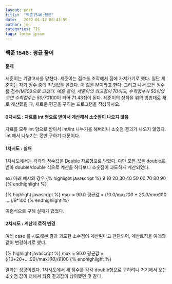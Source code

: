 ```yaml
---
layout: post
title:  "백준1546:평균"
date:   2022-01-12 08:43:59
author: jen
categories: TIS
tags: lorem ipsum
---
```


### 백준 1546 : 평균 풀이


#### 문제
세준이는 기말고사를 망쳤다. 세준이는 점수를 조작해서 집에 가져가기로 했다. 일단 세준이는 자기 점수 중에 최댓값을 골랐다. 이 값을 M이라고 한다. 그리고 나서 모든 점수를 점수/M*100으로 고쳤다.
예를 들어, 세준이의 최고점이 70이고, 수학점수가 50이었으면 수학점수는 50/70*100이 되어 71.43점이 된다.
세준이의 성적을 위의 방법대로 새로 계산했을 때, 새로운 평균을 구하는 프로그램을 작성하시오.


#### 0차시도 : 자료를 int 형으로 받아서 계산해서 소숫점이 나오지 않음
자료를 모두 int 형으로 받아서 int/int 나누기를 해버리니 소숫점 결과가 나오지 않았다.
int 에서 나누기는 몫만 구하기 때문이다.


#### 1차시도 : 실패
1차시도에서는 각각의 점수값을 Double 자료형으로 받았다.
다만 모든 값을 double로 받아 double/double 식으로 계산을 하다보니 소숫점이 과도하게 계산되었다.

ex) 아래 예시의 경우
{% highlight javascript %}
9
10 20 30 40 50 60 70 80 90 
{% endhighlight %}

{% highlight javascript %}
max = 90.0
평균값 = (10.0/max*100 + 20.0/max*100 ....)/9*100
{% endhighlight %}

이런식으로 구해 실패가 떴었다.

#### 2차시도 : 계산식 로직 변경
여러 case 를 시도해본 결과 과도한 소수점이 계산된다고 판단되어, 계산로직을 아래와 같이 변경하기로 했다.

{% highlight javascript %}
max = 90.0
평균값 = ((10+20+....90)/max*100)/9*100
{% endhighlight %}

결과는 성공이었다. 1차시도에서 새 점수를 각각 double형으로 구하려니 거기에서 오는 소숫점 값이 더해져 최종 결과값이 상이했던 것 같다
